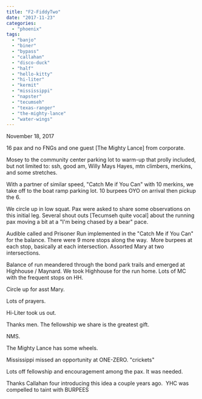 ```yaml
---
title: "F2-FiddyTwo"
date: "2017-11-23"
categories: 
  - "phoenix"
tags: 
  - "banjo"
  - "biner"
  - "bypass"
  - "callahan"
  - "disco-duck"
  - "half"
  - "hello-kitty"
  - "hi-liter"
  - "kermit"
  - "mississippi"
  - "napster"
  - "tecumseh"
  - "texas-ranger"
  - "the-mighty-lance"
  - "water-wings"
---
```


November 18, 2017

16 pax and no FNGs and one guest \[The Mighty Lance\] from corporate.

Mosey to the community center parking lot to warm-up that prolly included, but not limited to: ssh, good am, Willy Mays Hayes, mtn climbers, merkins, and some stretches.

With a partner of similar speed, "Catch Me if You Can" with 10 merkins, we take off to the boat ramp parking lot. 10 burpees OYO on arrival then pickup the 6.

We circle up in low squat. Pax were asked to share some observations on this initial leg. Several shout outs \[Tecumseh quite vocal\] about the running pax moving a bit at a "I'm being chased by a bear" pace.

Audible called and Prisoner Run implemented in the "Catch Me if You Can" for the balance. There were 9 more stops along the way.  More burpees at each stop, basically at each intersection. Assorted Mary at two intersections.

Balance of run meandered through the bond park trails and emerged at Highhouse / Maynard. We took Highhouse for the run home. Lots of MC with the frequent stops on HH.

Circle up for asst Mary.

Lots of prayers.

Hi-Liter took us out.

Thanks men. The fellowship we share is the greatest gift.

NMS.

The Mighty Lance has some wheels.

Mississippi missed an opportunity at ONE-ZERO. "crickets"

Lots off fellowship and encouragement among the pax. It was needed.

Thanks Callahan four introducing this idea a couple years ago.  YHC was compelled to taint with BURPEES
